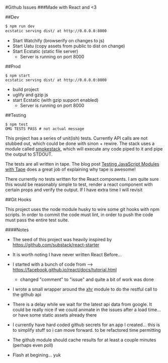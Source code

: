 #Github Issues
###Made with React and <3

##Dev

```bash
$ npm run dev
ecstatic serving dist/ at http://0.0.0.0:8000
```

* Start Watchify (browserify on changes to js)
* Start Uatu (copy assets from public to dist on change)
* Start Ecstatic (static file server)
  * Server is running on port 8000

##Prod

```
$ npm start
ecstatic serving dist/ at http://0.0.0.0:8000

```

* build project
* uglify and gzip js
* start Ecstatic (with gzip support enabled)
  * Server is running on port 8000


##Testing

```
$ npm test
OMG TESTS PASS # not actual message
```

This project has a series of unit(ish) tests. Currently API calls are not stubbed out, which could be done with sinon + rewire. The stack uses a module called [smokestack][smokestack], which will execute any code piped to it and pipe the output to STDOUT.

The tests are all written in tape. The blog post [Testing JavaScript Modules with Tape][use-tape] does a great job of explaining why tape is awesome!

There currently no tests written for the React components. I am quite sure this would be reasonably simple to test, render a react component with certain props and verify the output. If I have extra time I will revisit

##Git Hooks

This project uses the node module husky to wire some git hooks with npm scripts. In order to commit the code must lint, in order to push the code must pass the entire test suite.

####Notes 
* The seed of this project was heavily inspired by https://github.com/substack/react-starter

* It is worth noting I have never written React Before...

* I started with a bunch of code from --> https://facebook.github.io/react/docs/tutorial.html

  * changed "comment" to "issue" and quite a bit of work was done

* I wrote a small wrapper around the [xhr][xhr] module to do the restful call to the github api

* There is a delay while we wait for the latest api data from google. It could be really nice if we could animate in the issues after a load time... or have some static assets already there

* I currently have hard coded github secrets for an app I created... this is to simplify stuff so i can move forward. to be refactored time permitting

* The github module should cache results for at least a couple minutes (perhaps even poll)

* Flash at begining... yuk

[xhr]: https://www.npmjs.com/package/xhr "xhr on npmjs.com"
[smokestack]: https://www.npmjs.com/package/smokestack "smokestack on npmjs.com"
[use-tape]: http://ponyfoo.com/articles/testing-javascript-modules-with-tape "Testing JavaScript Modules with Tape"